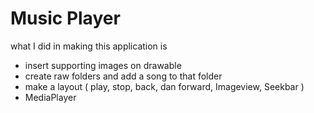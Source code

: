 # Music Player
what I did in making this application is
* insert supporting images on drawable
* create raw folders and add a song to that folder
* make a layout ( play, stop, back, dan forward, Imageview, Seekbar )
* MediaPlayer
